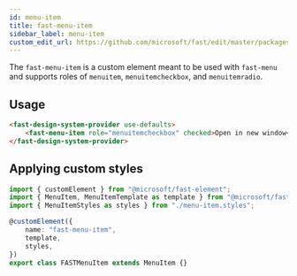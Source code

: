 ```yaml
---
id: menu-item
title: fast-menu-item
sidebar_label: menu-item
custom_edit_url: https://github.com/microsoft/fast/edit/master/packages/web-components/fast-foundation/src/menu-item/README.md
---
```


The `fast-menu-item` is a custom element meant to be used with `fast-menu` and supports roles of `menuitem`, `menuitemcheckbox`, and `menuitemradio`.

## Usage

```html live
<fast-design-system-provider use-defaults>
    <fast-menu-item role="menuitemcheckbox" checked>Open in new window</fast-menu-item>
</fast-design-system-provider>
```

## Applying custom styles

```ts
import { customElement } from "@microsoft/fast-element";
import { MenuItem, MenuItemTemplate as template } from "@microsoft/fast-foundation";
import { MenuItemStyles as styles } from "./menu-item.styles";

@customElement({
    name: "fast-menu-item",
    template,
    styles,
})
export class FASTMenuItem extends MenuItem {}
```